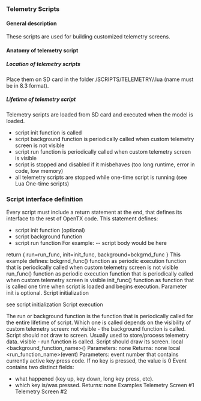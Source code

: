 ### Telemetry Scripts

#### General description

These scripts are used for building customized telemetry screens.

#### Anatomy of telemetry script

##### Location of telemetry scripts

Place them on SD card in the folder /SCRIPTS/TELEMETRY/<name>.lua (name must be in 8.3 format).

##### Lifetime of telemetry script

Telemetry scripts are loaded from SD card and executed when the model is loaded.

* script init function is called
* script background function is periodically called when custom telemetry screen is not visible
* script run function is periodically called when custom telemetry screen is visible
* script is stopped and disabled if it misbehaves (too long runtime, error in code, low memory)
* all telemetry scripts are stopped while one-time script is running (see Lua One-time scripts)

### Script interface definition

Every script must include a return statement at the end, that defines its interface to the rest of OpenTX code. This statement defines:
* script init function (optional)
* script background function
* script run function
For example:
-- script body would be here

return { run=run_func, init=init_func, background=bckgrnd_func }
This example defines:
bckgrnd_func() function as periodic execution function that is periodically called when custom telemetry screen is not visible
run_func() function as periodic execution function that is periodically called when custom telemetry screen is visible
init_func() function as function that is called one time when script is loaded and begins execution.
Parameter init is optional.
Script initialization

see script initialization
Script execution

The run or background function is the function that is periodically called for the entire lifetime of script. Which one is called depends on the visibility of custom telemetry screen:
not visible - the background function is called. Script should not draw to screen. Usually used to store/process telemetry data.
visible - run function is called. Script should draw its screen.
local <background_function_name>()
Parameters:
none
Returns:
none
local <run_function_name>(event)
Parameters:
event
number that contains currently active key press code. If no key is pressed, the value is 0
Event contains two distinct fields:
  * what happened (key up, key down, long key press, etc).
  * which key is/was pressed.
Returns:
none
Examples
Telemetry Screen #1
Telemetry Screen #2
